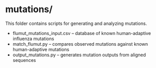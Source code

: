 # mutations/

This folder contains scripts for generating and analyzing mutations.

- flumut_mutations_input.csv – database of known human-adaptive influenza mutations
- match_flumut.py – compares observed mutations against known human-adaptive mutations
- output_mutations.py – generates mutation outputs from aligned sequences
